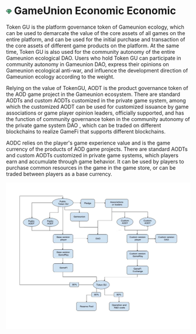 # <img src="./IMG/Economic.png" width="3%" class="img_l1"> GameUnion Economic Economic
Token GU is the platform governance token of Gameunion ecology, which can be used to demarcate the value of the core assets of all games on the entire platform, and can be used for the initial purchase and transaction of the core assets of different game products on the platform. At the same time, Token GU is also used for the community autonomy of the entire Gameunion ecological DAO. Users who hold Token GU can participate in community autonomy in Gameunion DAO, express their opinions on Gameunion ecological anti-war, and influence the development direction of Gameunion ecology according to the weight.

Relying on the value of TokenGU, AODT is the product governance token of the AOD game project in the Gameunion ecosystem. There are standard AODTs and custom AODTs customized in the private game system, among which the customized AODT can be used for customized issuance by game associations or game player opinion leaders, officially supported, and has the function of community governance token in the community autonomy of the private game system DAO , which can be traded on different blockchains to realize GameFi that supports different blockchains.

AODC relies on the player's game experience value and is the game currency of the products of AOD game projects. There are standard AODTs and custom AODTs customized in private game systems, which players earn and accumulate through game behavior. It can be used by players to purchase common resources in the game in the game store, or can be traded between players as a base currency.

![image](IMG/061.jpg "Ecological Structure")
